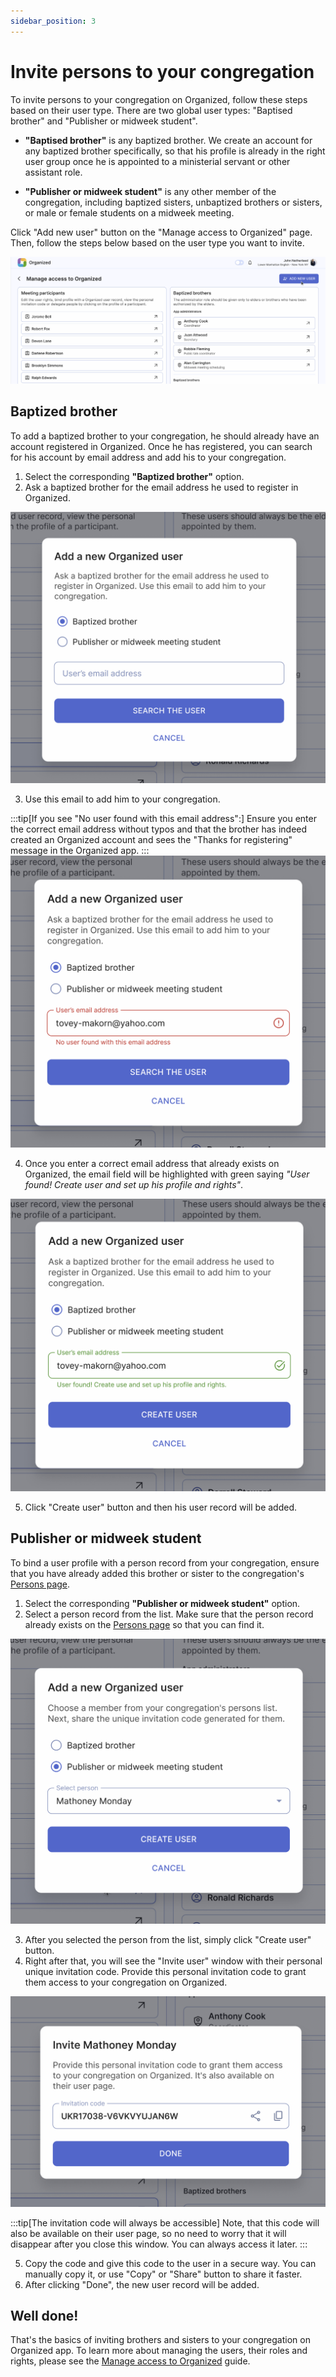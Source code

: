 ```yaml
---
sidebar_position: 3
---
```


# Invite persons to your congregation

To invite persons to your congregation on Organized, follow these steps based on their user type. There are two global user types: "Baptised brother" and "Publisher or midweek student".

- **"Baptised brother"** is any baptized brother. We create an account for any baptized brother specifically, so that his profile is already in the right user group once he is appointed to a ministerial servant or other assistant role.

- **"Publisher or midweek student"** is any other member of the congregation, including baptized sisters, unbaptized brothers or sisters, or male or female students on a midweek meeting.

Click "Add new user" button on the "Manage access to Organized" page. Then, follow the steps below based on the user type you want to invite.

![Add new user](./img/manage-access.png)

## Baptized brother

To add a baptized brother to your congregation, he should already have an account registered in Organized. Once he has registered, you can search for his account by email address and add his to your congregation.

1. Select the corresponding **"Baptized brother"** option.
2. Ask a baptized brother for the email address he used to register in Organized.

![Select option](./img/brother-start.png)

3. Use this email to add him to your congregation.

:::tip[If you see "No user found with this email address":]
Ensure you enter the correct email address without typos and that the brother has indeed created an Organized account and sees the "Thanks for registering" message in the Organized app.
:::
![No user found with this email address](./img/brother-error.png)

4. Once you enter a correct email address that already exists on Organized, the email field will be highlighted with green saying _"User found! Create user and set up his profile and rights"_.

![Brother account found](./img/brother-found.png)

5. Click "Create user" button and then his user record will be added.

## Publisher or midweek student

To bind a user profile with a person record from your congregation, ensure that you have already added this brother or sister to the congregation's [Persons page](/organized/docs/how-to-use/persons/all-persons.md).

1. Select the corresponding **"Publisher or midweek student"** option.
2. Select a person record from the list. Make sure that the person record already exists on the [Persons page](/organized/docs/how-to-use/persons/all-persons.md) so that you can find it.

![Publisher option](./img/publisher-start.png)

3. After you selected the person from the list, simply click "Create user" button.
4. Right after that, you will see the "Invite user" window with their personal unique invitation code. Provide this personal invitation code to grant them access to your congregation on Organized. 

![Publisher invitation code](./img/publisher-invite-code.png)

:::tip[The invitation code will always be accessible] 
Note, that this code will also be available on their user page, so no need to worry that it will disappear after you close this window. You can always access it later.
:::

5. Copy the code and give this code to the user in a secure way. You can manually copy it, or use "Copy" or "Share" button to share it faster. 
6. After clicking "Done", the new user record will be added.

## Well done!

That's the basics of inviting brothers and sisters to your congregation on Organized app. To learn more about managing the users, their roles and rights, please see the [Manage access to Organized](/organized/docs/how-to-use/congregation/manage-access.md) guide.